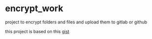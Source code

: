 # encrypt_work
project to encrypt folders and files and upload them to gitlab or github

this project is based on this [gist](https://gist.github.com/mostafabahri/a5cfdd69c78cde1d57e67265b01a6888) 


